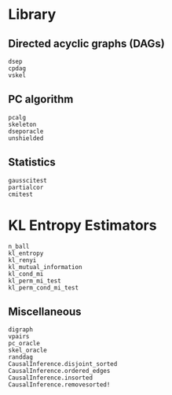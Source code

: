 # Library

## Directed acyclic graphs (DAGs)

```@docs
dsep
cpdag
vskel
```

## PC algorithm

```@docs
pcalg
skeleton
dseporacle
unshielded
```

## Statistics

```@docs
gausscitest
partialcor
cmitest
```
# KL Entropy Estimators
```@docs
n_ball
kl_entropy
kl_renyi
kl_mutual_information
kl_cond_mi
kl_perm_mi_test
kl_perm_cond_mi_test
```

## Miscellaneous
```@docs
digraph
vpairs
pc_oracle
skel_oracle
randdag
CausalInference.disjoint_sorted 
CausalInference.ordered_edges
CausalInference.insorted
CausalInference.removesorted!
```

